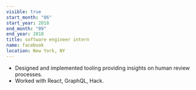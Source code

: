 ```yaml
---
visible: true
start_month: "06"
start_year: 2018
end_month: "09"
end_year: 2018
title: software engineer intern
name: facebook
location: New York, NY
---
```


- Designed and implemented tooling providing insights on human review processes.
- Worked with React, GraphQL, Hack.